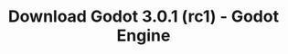 ---
# Generated by /tools/generators/src/download_archive_generator !!! do not edit by hand !!!
title: 'Download Godot 3.0.1 (rc1) - Godot Engine'
type: 'download/archive'
name: '3.0.1'
flavor: 'rc1'
release_date: '2018-02-23T03:00:00-00:00'
release_notes: 'article/dev-snapshot-godot-3-0-1-rc1/'
primaryPlatforms:
  - 'android.apk'
  - 'macos.universal'
  - 'windows.64'
  - 'linux_server.headless.64'
  - 'web'
  - 'templates'
links:
  android.apk:
    name: 'android.apk'
    title: 'Android'
    caption: 'APK Universal (ARM64 + ARMv7 + x86_64 + x86)'
    tags:
      - 'APK download'
      - 'ARM64/v7'
      - 'x86 (64 & 32 bit)'
    hosts:
      github_builds:
        regular: 'https://github.com/godotengine/godot-builds/releases/download/3.0.1-rc1/Godot_v3.0.1-rc1_android_editor.apk'
        mono: '#'
      github:
        regular: 'https://github.com/godotengine/godot/releases/download/3.0.1-rc1/Godot_v3.0.1-rc1_android_editor.apk'
        mono: '#'
  macos.universal:
    name: 'macos.universal'
    title: 'macOS'
    caption: 'Universal (x86_64 + Silício da Apple)'
    tags:
      - 'Intel/Apple Silicon'
      - '64 bit'
    hosts:
      github_builds:
        regular: 'https://github.com/godotengine/godot-builds/releases/download/3.0.1-rc1/Godot_v3.0.1-rc1_osx.universal.zip'
        mono: 'https://github.com/godotengine/godot-builds/releases/download/3.0.1-rc1/Godot_v3.0.1-rc1_mono_osx.universal.zip'
      github:
        regular: 'https://github.com/godotengine/godot/releases/download/3.0.1-rc1/Godot_v3.0.1-rc1_osx.universal.zip'
        mono: 'https://github.com/godotengine/godot/releases/download/3.0.1-rc1/Godot_v3.0.1-rc1_mono_osx.universal.zip'
  windows.64:
    name: 'windows.64'
    title: 'Windows'
    caption: 'Padrão (x86_64)'
    tags:
      - '64 bit'
    hosts:
      github_builds:
        regular: 'https://github.com/godotengine/godot-builds/releases/download/3.0.1-rc1/Godot_v3.0.1-rc1_win64.exe.zip'
        mono: 'https://github.com/godotengine/godot-builds/releases/download/3.0.1-rc1/Godot_v3.0.1-rc1_mono_win64.zip'
      github:
        regular: 'https://github.com/godotengine/godot/releases/download/3.0.1-rc1/Godot_v3.0.1-rc1_win64.exe.zip'
        mono: 'https://github.com/godotengine/godot/releases/download/3.0.1-rc1/Godot_v3.0.1-rc1_mono_win64.zip'
  linux_server.headless.64:
    name: 'linux_server.headless.64'
    title: 'Linux Server'
    caption: 'Headless (x86_64)'
    tags:
      - '64 bit'
      - 'Headless'
    hosts:
      github_builds:
        regular: 'https://github.com/godotengine/godot-builds/releases/download/3.0.1-rc1/Godot_v3.0.1-rc1_linux_headless.64.zip'
        mono: 'https://github.com/godotengine/godot-builds/releases/download/3.0.1-rc1/Godot_v3.0.1-rc1_mono_linux_headless_64.zip'
      github:
        regular: 'https://github.com/godotengine/godot/releases/download/3.0.1-rc1/Godot_v3.0.1-rc1_linux_headless.64.zip'
        mono: 'https://github.com/godotengine/godot/releases/download/3.0.1-rc1/Godot_v3.0.1-rc1_mono_linux_headless_64.zip'
  web:
    name: 'web'
    title: 'Editor Web'
    caption: ''
    tags:
      - 'Self-hosted'
      - 'Cross-platform'
    hosts:
      github_builds:
        regular: 'https://github.com/godotengine/godot-builds/releases/download/3.0.1-rc1/Godot_v3.0.1-rc1_web_editor.zip'
        mono: '#'
      github:
        regular: 'https://github.com/godotengine/godot/releases/download/3.0.1-rc1/Godot_v3.0.1-rc1_web_editor.zip'
        mono: '#'
  linux.64:
    name: 'linux.64'
    title: 'Linux'
    caption: 'Padrão (x86_64)'
    tags:
      - '64 bit'
    hosts:
      github_builds:
        regular: 'https://github.com/godotengine/godot-builds/releases/download/3.0.1-rc1/Godot_v3.0.1-rc1_x11.64.zip'
        mono: 'https://github.com/godotengine/godot-builds/releases/download/3.0.1-rc1/Godot_v3.0.1-rc1_mono_x11_64.zip'
      github:
        regular: 'https://github.com/godotengine/godot/releases/download/3.0.1-rc1/Godot_v3.0.1-rc1_x11.64.zip'
        mono: 'https://github.com/godotengine/godot/releases/download/3.0.1-rc1/Godot_v3.0.1-rc1_mono_x11_64.zip'
  linux.32:
    name: 'linux.32'
    title: 'Linux'
    caption: 'Padrão (x86)'
    tags:
      - '32 bit'
    hosts:
      github_builds:
        regular: 'https://github.com/godotengine/godot-builds/releases/download/3.0.1-rc1/Godot_v3.0.1-rc1_x11.32.zip'
        mono: 'https://github.com/godotengine/godot-builds/releases/download/3.0.1-rc1/Godot_v3.0.1-rc1_mono_x11_32.zip'
      github:
        regular: 'https://github.com/godotengine/godot/releases/download/3.0.1-rc1/Godot_v3.0.1-rc1_x11.32.zip'
        mono: 'https://github.com/godotengine/godot/releases/download/3.0.1-rc1/Godot_v3.0.1-rc1_mono_x11_32.zip'
  windows.32:
    name: 'windows.32'
    title: 'Windows'
    caption: 'Padrão (x86)'
    tags:
      - '32 bit'
    hosts:
      github_builds:
        regular: 'https://github.com/godotengine/godot-builds/releases/download/3.0.1-rc1/Godot_v3.0.1-rc1_win32.exe.zip'
        mono: 'https://github.com/godotengine/godot-builds/releases/download/3.0.1-rc1/Godot_v3.0.1-rc1_mono_win32.zip'
      github:
        regular: 'https://github.com/godotengine/godot/releases/download/3.0.1-rc1/Godot_v3.0.1-rc1_win32.exe.zip'
        mono: 'https://github.com/godotengine/godot/releases/download/3.0.1-rc1/Godot_v3.0.1-rc1_mono_win32.zip'
  linux_server.64:
    name: 'linux_server.64'
    title: 'Servidor Linux'
    caption: 'Padrão (x86_64)'
    tags:
      - '64 bit'
    hosts:
      github_builds:
        regular: 'https://github.com/godotengine/godot-builds/releases/download/3.0.1-rc1/Godot_v3.0.1-rc1_linux_server.64.zip'
        mono: 'https://github.com/godotengine/godot-builds/releases/download/3.0.1-rc1/Godot_v3.0.1-rc1_mono_linux_server_64.zip'
      github:
        regular: 'https://github.com/godotengine/godot/releases/download/3.0.1-rc1/Godot_v3.0.1-rc1_linux_server.64.zip'
        mono: 'https://github.com/godotengine/godot/releases/download/3.0.1-rc1/Godot_v3.0.1-rc1_mono_linux_server_64.zip'
  aar_library:
    name: 'aar_library'
    title: 'Biblioteca de AAR'
    caption: ''
    tags:
      - 'Android plugins'
      - 'Java'
      - 'Kotlin'
    hosts:
      github_builds:
        regular: 'https://github.com/godotengine/godot-builds/releases/download/3.0.1-rc1/godot-lib.3.0.1.rc1.release.aar'
        mono: 'https://github.com/godotengine/godot-builds/releases/download/3.0.1-rc1/godot-lib.3.0.1.rc1.mono.release.aar'
      github:
        regular: 'https://github.com/godotengine/godot/releases/download/3.0.1-rc1/godot-lib.3.0.1.rc1.release.aar'
        mono: 'https://github.com/godotengine/godot/releases/download/3.0.1-rc1/godot-lib.3.0.1.rc1.mono.release.aar'
  templates:
    name: 'templates'
    title: 'Modelos de exportação'
    caption: ''
    tags:
      - 'Utilizado para exportar os seus jogos para todas as plataformas suportadas'
    hosts:
      github_builds:
        regular: 'https://github.com/godotengine/godot-builds/releases/download/3.0.1-rc1/Godot_v3.0.1-rc1_export_templates.tpz'
        mono: 'https://github.com/godotengine/godot-builds/releases/download/3.0.1-rc1/Godot_v3.0.1-rc1_mono_export_templates.tpz'
      github:
        regular: 'https://github.com/godotengine/godot/releases/download/3.0.1-rc1/Godot_v3.0.1-rc1_export_templates.tpz'
        mono: 'https://github.com/godotengine/godot/releases/download/3.0.1-rc1/Godot_v3.0.1-rc1_mono_export_templates.tpz'
---
